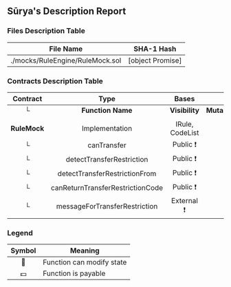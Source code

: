 ## Sūrya's Description Report

### Files Description Table


|  File Name  |  SHA-1 Hash  |
|-------------|--------------|
| ./mocks/RuleEngine/RuleMock.sol | [object Promise] |


### Contracts Description Table


|  Contract  |         Type        |       Bases      |                  |                 |
|:----------:|:-------------------:|:----------------:|:----------------:|:---------------:|
|     └      |  **Function Name**  |  **Visibility**  |  **Mutability**  |  **Modifiers**  |
||||||
| **RuleMock** | Implementation | IRule, CodeList |||
| └ | canTransfer | Public ❗️ |   |NO❗️ |
| └ | detectTransferRestriction | Public ❗️ |   |NO❗️ |
| └ | detectTransferRestrictionFrom | Public ❗️ |   |NO❗️ |
| └ | canReturnTransferRestrictionCode | Public ❗️ |   |NO❗️ |
| └ | messageForTransferRestriction | External ❗️ |   |NO❗️ |


### Legend

|  Symbol  |  Meaning  |
|:--------:|-----------|
|    🛑    | Function can modify state |
|    💵    | Function is payable |
